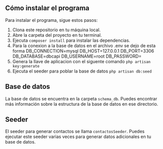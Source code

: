 
## Cómo instalar el programa

Para instalar el programa, sigue estos pasos:
1. Clona este repositorio en tu máquina local.
2. Abre la carpeta del proyecto en tu terminal.
3. Ejecuta `composer install` para instalar las dependencias.
4. Para la conexion a la base de datos en el archivo .env se dejo de esta forma
    DB_CONNECTION=mysql
    DB_HOST=127.0.0.1
    DB_PORT=3306
    DB_DATABASE=dbcapi
    DB_USERNAME=root
    DB_PASSWORD=
5. Genera la llave de aplicacion con el siguente comando `php artisan key:generate`
6. Ejecuta el seeder para poblar la base de datos `php artisan db:seed`

## Base de datos

La base de datos se encuentra en la carpeta `schema_db`. Puedes encontrar más información sobre la estructura de la base de datos en ese directorio.

## Seeder

El seeder para generar contactos se llama `contactosSeeder`. Puedes ejecutar este seeder varias veces para generar datos adicionales en tu base de datos.
